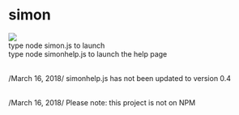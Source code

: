 # simon
<img src = https://en.wikipedia.org/wiki/Color#/media/File:Colouring_pencils.jpg></br>
type node simon.js to launch </br>
type node simonhelp.js to launch the help page </br> </br>

/March 16, 2018/ simonhelp.js has not been updated to version 0.4 </br> </br>

/March 16, 2018/ Please note: this project is not on NPM

